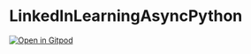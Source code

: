 # LinkedInLearningAsyncPython

[![Open in Gitpod](https://gitpod.io/button/open-in-gitpod.svg)](https://gitpod.io/from-referrer)

